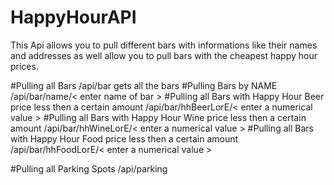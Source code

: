 # HappyHourAPI
This Api allows you to pull different bars with informations like their names and addresses as well allow  you to pull bars with the cheapest happy hour prices.

#Pulling all Bars
/api/bar gets all the bars 
#Pulling Bars by NAME
/api/bar/name/< enter name of bar >
#Pulling all Bars with Happy Hour Beer price less then a certain amount
/api/bar/hhBeerLorE/< enter a numerical value >
#Pulling all Bars with Happy Hour Wine price less then a certain amount
/api/bar/hhWineLorE/< enter a numerical value >
#Pulling all Bars with Happy Hour Food price less then a certain amount
/api/bar/hhFoodLorE/< enter a numerical value >


#Pulling all Parking Spots
/api/parking
